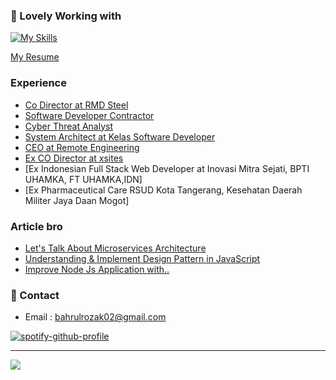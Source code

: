 

### 🚀 Lovely Working with
[![My Skills](https://skillicons.dev/icons?i=python,lua,elixir,clojure,swift,flutter&theme=dark)](https://skillicons.dev)

[My Resume](https://docs.google.com/document/d/12z-xfI0aSI-9wxzsEaZbehARGDnruU7Xibkb_TbL4Ng/edit?usp=sharing)

### Experience
- [Co Director at RMD Steel](https://id.linkedin.com/company/rmd-steel?trk=public_profile_experience-item_profile-section-card_subtitle-click)
- [Software Developer Contractor](https://www.linkedin.com/company/indpendent-contractor?trk=public_profile_experience-group-header)
- [Cyber Threat Analyst](https://www.linkedin.com/company/indpendent-contractor?trk=public_profile_experience-group-header)
- [System Architect at Kelas Software Developer](https://www.linkedin.com/company/kelas-developer?trk=public_profile_experience-item_profile-section-card_subtitle-click)
- [CEO at Remote Engineering](https://www.linkedin.com/company/remoteengineering?trk=public_profile_experience-item_profile-section-card_subtitle-click)
- [Ex CO Director at xsites](https://id.linkedin.com/company/xsites-agency?trk=public_profile_experience-item_profile-section-card_subtitle-click)
- [Ex Indonesian Full Stack Web Developer at Inovasi Mitra Sejati, BPTI UHAMKA, FT UHAMKA,IDN]
- [Ex Pharmaceutical Care RSUD Kota Tangerang, Kesehatan Daerah Militer Jaya Daan Mogot]

### Article bro
- [Let's Talk About Microservices Architecture](https://medium.com/@bahrulrozak/lets-talk-about-microservices-architecture-f38eee796001)
- [Understanding & Implement Design Pattern in JavaScript](https://medium.com/@bahrulrozak/understanding-and-implementing-design-patterns-in-javascript-16551e3ae2aa)
- [Improve Node Js Application with..](https://medium.com/@bahrulrozak/implementation-of-clustering-techniques-to-improve-node-js-application-performance-85aa75255a17)

### 🧭 Contact
- Email : bahrulrozak02@gmail.com

[![spotify-github-profile](https://spotify-github-profile.vercel.app/api/view?uid=y815lrm95x23ga03elyv3x2jc&cover_image=true&theme=novatorem&show_offline=false&background_color=121212&interchange=false&bar_color=53b14f&bar_color_cover=false)](https://github.com/kittinan/spotify-github-profile)

---
[![](https://visitcount.itsvg.in/api?id=Bahrul-Rozak&icon=0&color=0)](https://visitcount.itsvg.in)

<!-- Proudly created with GPRM ( https://gprm.itsvg.in ) -->

